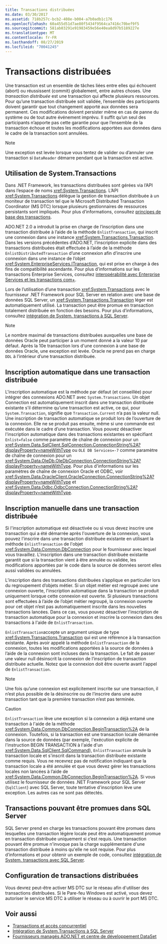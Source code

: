 ```yaml
---
title: Transactions distribuées
ms.date: 03/30/2017
ms.assetid: 718b257c-bcb2-408e-b004-a7b0adb1c176
ms.openlocfilehash: 60a455d51d7ae80f5434f9564ca7416c70bef9f5
ms.sourcegitcommit: 581ab03291e91983459e56e40ea8d97b5189227e
ms.translationtype: MT
ms.contentlocale: fr-FR
ms.lasthandoff: 08/27/2019
ms.locfileid: "70041245"
---
```

# <a name="distributed-transactions"></a>Transactions distribuées
Une transaction est un ensemble de tâches liées entre elles qui échouent (abort) ou réussissent (commit) globalement, entre autres choses. Une *transaction distribuée* est une transaction qui affecte plusieurs ressources. Pour qu’une transaction distribuée soit validée, l’ensemble des participants doivent garantir que tout changement apporté aux données sera permanent. Ces modifications doivent persister même en cas de panne du système ou de tout autre événement imprévu. Il suffit qu’un seul des participants n’apporte pas cette garantie pour que l’ensemble de la transaction échoue et toutes les modifications apportées aux données dans le cadre de la transaction sont annulées.  
  
> [!NOTE]
> Une exception est levée lorsque vous tentez de valider ou d’annuler une transaction si `DataReader` démarre pendant que la transaction est active.  
  
## <a name="working-with-systemtransactions"></a>Utilisation de System.Transactions  
 Dans .NET Framework, les transactions distribuées sont gérées via l’API dans l’espace de noms <xref:System.Transactions>. L’API <xref:System.Transactions> délègue la gestion de transaction distribuée à un moniteur de transaction tel que le Microsoft Distributed Transaction Coordinator (MS DTC) lorsque plusieurs gestionnaires de ressources persistants sont impliqués. Pour plus d’informations, consultez [principes de base des transactions](../../../../docs/framework/data/transactions/transaction-fundamentals.md).  
  
 ADO.NET 2.0 a introduit la prise en charge de l’inscription dans une transaction distribuée à l’aide de la méthode `EnlistTransaction`, qui inscrit une connexion dans une instance <xref:System.Transactions.Transaction>. Dans les versions précédentes d’ADO.NET, l’inscription explicite dans des transactions distribuées était effectuée à l’aide de la méthode `EnlistDistributedTransaction` d’une connexion afin d’inscrire une connexion dans une instance de l’objet <xref:System.EnterpriseServices.ITransaction>, qui est prise en charge à des fins de compatibilité ascendante. Pour plus d’informations sur les transactions Enterprise Services, consultez [interopérabilité avec Enterprise Services et les transactions com+](../../../../docs/framework/data/transactions/interoperability-with-enterprise-services-and-com-transactions.md).  
  
 Lors de l’utilisation d’une transaction <xref:System.Transactions> avec le fournisseur .NET Framework pour SQL Server en relation avec une base de données SQL Server, un <xref:System.Transactions.Transaction> léger est automatiquement utilisé. La transaction peut être promue en transaction totalement distribuée en fonction des besoins. Pour plus d’informations, consultez [intégration de System. transactions à SQL Server](../../../../docs/framework/data/adonet/system-transactions-integration-with-sql-server.md).  
  
> [!NOTE]
> Le nombre maximal de transactions distribuées auxquelles une base de données Oracle peut participer à un moment donné a la valeur 10 par défaut. Après la 10e transaction lors d'une connexion à une base de données Oracle, une exception est levée. Oracle ne prend pas en charge `DDL` à l’intérieur d’une transaction distribuée.  
  
## <a name="automatically-enlisting-in-a-distributed-transaction"></a>Inscription automatique dans une transaction distribuée  
 L'inscription automatique est la méthode par défaut (et conseillée) pour intégrer des connexions ADO.NET avec `System.Transactions`. Un objet Connection est automatiquement inscrit dans une transaction distribuée existante s’il détermine qu’une transaction est active, ce qui, pour `System.Transaction`, signifie que `Transaction.Current` n’a pas la valeur null. Une inscription de transaction automatique se produit lors de l’ouverture de la connexion. Elle ne se produit pas ensuite, même si une commande est exécutée dans le cadre d’une transaction. Vous pouvez désactiver l'inscription automatique dans des transactions existantes en spécifiant `Enlist=false` comme paramètre de chaîne de connexion pour un <xref:System.Data.SqlClient.SqlConnection.ConnectionString%2A?displayProperty=nameWithType> ou `OLE DB Services=-7` comme paramètre de chaîne de connexion pour un <xref:System.Data.OleDb.OleDbConnection.ConnectionString%2A?displayProperty=nameWithType>. Pour plus d'informations sur les paramètres de chaîne de connexion Oracle et ODBC, voir <xref:System.Data.OracleClient.OracleConnection.ConnectionString%2A?displayProperty=nameWithType> et <xref:System.Data.Odbc.OdbcConnection.ConnectionString%2A?displayProperty=nameWithType>.  
  
## <a name="manually-enlisting-in-a-distributed-transaction"></a>Inscription manuelle dans une transaction distribuée  
 Si l'inscription automatique est désactivée ou si vous devez inscrire une transaction qui a été démarrée après l'ouverture de la connexion, vous pouvez l'inscrire dans une transaction distribuée existante en utilisant la méthode `EnlistTransaction` de l'objet <xref:System.Data.Common.DbConnection> pour le fournisseur avec lequel vous travaillez. L'inscription dans une transaction distribuée existante garantit que si la transaction vient à être annulée ou validée, les modifications apportées par le code dans la source de données seront elles aussi validées ou annulées.  
  
 L’inscription dans des transactions distribuées s’applique en particulier lors du regroupement d’objets métier. Si un objet métier est regroupé avec une connexion ouverte, l'inscription automatique dans la transaction se produit uniquement lorsque cette connexion est ouverte. Si plusieurs transactions sont effectuées à l’aide de l’objet métier regroupé, la connexion ouverte pour cet objet n’est pas automatiquement inscrite dans les nouvelles transactions lancées. Dans ce cas, vous pouvez désactiver l'inscription de transaction automatique pour la connexion et inscrire la connexion dans des transactions à l'aide de `EnlistTransaction`.  
  
 `EnlistTransaction`accepte un argument unique de type <xref:System.Transactions.Transaction> qui est une référence à la transaction existante. Après avoir appelé la méthode `EnlistTransaction` de la connexion, toutes les modifications apportées à la source de données à l’aide de la connexion sont incluses dans la transaction. Le fait de passer une valeur null désinscrit la connexion de l’inscription de transaction distribuée actuelle. Notez que la connexion doit être ouverte avant l'appel de `EnlistTransaction`.  
  
> [!NOTE]
> Une fois qu’une connexion est explicitement inscrite sur une transaction, il n’est plus possible de la désinscrire ou de l’inscrire dans une autre transaction tant que la première transaction n’est pas terminée.  
  
> [!CAUTION]
> `EnlistTransaction` lève une exception si la connexion a déjà entamé une transaction à l'aide de la méthode <xref:System.Data.Common.DbConnection.BeginTransaction%2A> de la connexion. Toutefois, si la transaction est une transaction locale démarrée dans la source de données (par exemple, l'exécution explicite de l'instruction BEGIN TRANSACTION à l'aide d'un <xref:System.Data.SqlClient.SqlCommand>), `EnlistTransaction` annule la transaction locale et s'inscrit dans la transaction distribuée existante comme requis. Vous ne recevrez pas de notification indiquant que la transaction locale a été annulée et que vous devez gérer les transactions locales non lancées à l’aide de <xref:System.Data.Common.DbConnection.BeginTransaction%2A>. Si vous utilisez le fournisseur de données .NET Framework pour SQL Server (`SqlClient`) avec SQL Server, toute tentative d'inscription lève une exception. Les autres cas ne sont pas détectés.  
  
## <a name="promotable-transactions-in-sql-server"></a>Transactions pouvant être promues dans SQL Server  
 SQL Server prend en charge les transactions pouvant être promues dans lesquelles une transaction légère locale peut être automatiquement promue en transaction distribuée uniquement si c’est requis. Une transaction pouvant être promue n'invoque pas la charge supplémentaire d'une transaction distribuée à moins qu'elle ne soit requise. Pour plus d’informations et pour obtenir un exemple de code, consultez [intégration de System. transactions avec SQL Server](../../../../docs/framework/data/adonet/system-transactions-integration-with-sql-server.md).  
  
## <a name="configuring-distributed-transactions"></a>Configuration de transactions distribuées  
 Vous devrez peut-être activer MS DTC sur le réseau afin d'utiliser des transactions distribuées. Si le Pare-feu Windows est activé, vous devez autoriser le service MS DTC à utiliser le réseau ou à ouvrir le port MS DTC.  
  
## <a name="see-also"></a>Voir aussi

- [Transactions et accès concurrentiel](../../../../docs/framework/data/adonet/transactions-and-concurrency.md)
- [Intégration de System.Transactions à SQL Server](../../../../docs/framework/data/adonet/system-transactions-integration-with-sql-server.md)
- [Fournisseurs managés ADO.NET et centre de développement DataSet](https://go.microsoft.com/fwlink/?LinkId=217917)
